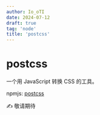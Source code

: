 ```yaml
---
author: Io_oTI
date: 2024-07-12
draft: true
tag: 'node'
title: 'postcss'
---
```


# postcss


一个用 JavaScript 转换 CSS 的工具。

npmjs: [postcss](https://www.npmjs.com/package/postcss)

✍ 敬请期待
